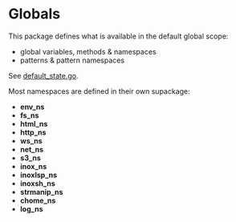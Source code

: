 # Globals

This package defines what is available in the default global scope:
- global variables, methods & namespaces
- patterns & pattern namespaces

See [default_state.go](./default_state.go).

Most namespaces are defined in their own supackage:
- **env_ns**
- **fs_ns**
- **html_ns**
- **http_ns**
- **ws_ns**
- **net_ns**
- **s3_ns**
- **inox_ns**
- **inoxlsp_ns**
- **inoxsh_ns**
- **strmanip_ns**
- **chome_ns** 
- **log_ns** 


